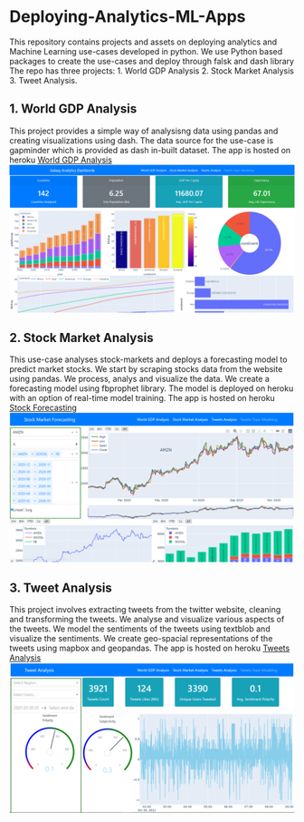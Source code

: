 # Deploying-Analytics-ML-Apps
This repository contains projects and assets on deploying analytics and Machine Learning use-cases developed in python. We use Python based packages to create the use-cases and deploy through falsk and dash library The repo has three projects: 1. World GDP Analysis 2. Stock Market Analysis 3. Tweet Analysis. 

## 1. World GDP Analysis
This project provides a simple way of analysisng data using pandas and creating visualizations using dash. The data source for the use-case is gapminder which is provided as dash in-built dataset. The app is hosted on heroku <a href='https://galaxyanalytica.herokuapp.com/apps/world_gdp_analysis'>World GDP Analysis</a>
![World GDP Analysis](https://github.com/SammyOngaya/Deploying-Analytics-ML-Apps/blob/master/dash/assets/world-gdp-analysis-app.PNG)

## 2. Stock Market Analysis
This use-case analyses stock-markets and deploys a forecasting model to predict market stocks. We start by scraping stocks data from the website using pandas. We process, analys and visualize the data. We create a forecasting model using fbprophet library. The model is deployed on heroku with an option of real-time model training. The app is hosted on heroku <a href='https://galaxyanalytica.herokuapp.com/apps/stock_forecasting'>Stock Forecasting</a>
![Stock Market Analysis](https://github.com/SammyOngaya/Deploying-Analytics-ML-Apps/blob/master/dash/assets/stock-market-analysis-app.PNG)

## 3. Tweet Analysis

This project involves extracting tweets from the twitter website, cleaning and transforming the tweets. We analyse and visualize various aspects of the tweets. We model the sentiments of the tweets using textblob and visualize the sentiments. We create geo-spacial representations of the tweets using mapbox and geopandas. The app is hosted on heroku <a href='https://galaxyanalytica.herokuapp.com/apps/tweet_analysis'>Tweets Analysis</a>
![Tweet Analysis](https://github.com/SammyOngaya/Deploying-Analytics-ML-Apps/blob/master/dash/assets/tweet-sentiment-analysis-app.PNG)
